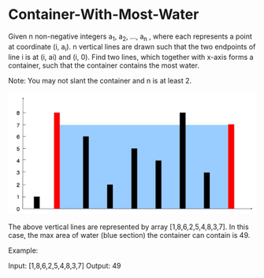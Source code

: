 # Container-With-Most-Water
Given n non-negative integers a<sub>1</sub>, a<sub>2</sub>, ..., a<sub>n</sub> , where each represents a point at coordinate (i, a<sub>i</sub>). n vertical lines are drawn such that the two endpoints of line i is at (i, ai) and (i, 0). Find two lines, which together with x-axis forms a container, such that the container contains the most water.

Note: You may not slant the container and n is at least 2.

 


![alt text](https://github.com/darman84/Container-With-Most-Water/blob/master/EXAMPLE.PNG)

The above vertical lines are represented by array [1,8,6,2,5,4,8,3,7]. In this case, the max area of water (blue section) the container can contain is 49.

 

Example:

Input: [1,8,6,2,5,4,8,3,7]
Output: 49
